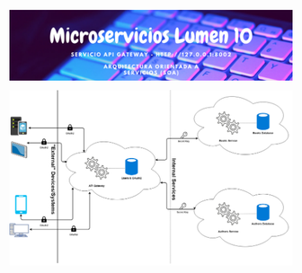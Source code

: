 ![portada](https://raw.githubusercontent.com/gsanchez1687/LumenGatewayApi/main/public/img/3.png)

![portada](https://raw.githubusercontent.com/gsanchez1687/LumenGatewayApi/main/public/img/arquitectura.png)